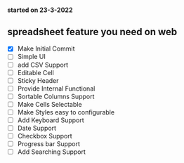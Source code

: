 #### started on 23-3-2022 

## spreadsheet feature you need on web 

- [X] Make Initial Commit
- [ ] Simple UI 
- [ ] add CSV Support
- [ ] Editable Cell
- [ ] Sticky Header
- [ ] Provide Internal Functional
- [ ] Sortable Columns Support
- [ ] Make Cells Selectable
- [ ] Make Styles easy to configurable
- [ ] Add Keyboard Support 
- [ ] Date Support
- [ ] Checkbox Support
- [ ] Progress bar Support
- [ ] Add Searching Support
